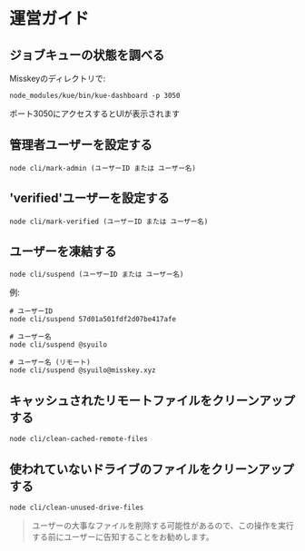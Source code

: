 # 運営ガイド

## ジョブキューの状態を調べる
Misskeyのディレクトリで:
``` shell
node_modules/kue/bin/kue-dashboard -p 3050
```
ポート3050にアクセスするとUIが表示されます

## 管理者ユーザーを設定する
``` shell
node cli/mark-admin (ユーザーID または ユーザー名)
```

## 'verified'ユーザーを設定する
``` shell
node cli/mark-verified (ユーザーID または ユーザー名)
```

## ユーザーを凍結する
``` shell
node cli/suspend (ユーザーID または ユーザー名)
```
例:
``` shell
# ユーザーID
node cli/suspend 57d01a501fdf2d07be417afe

# ユーザー名
node cli/suspend @syuilo

# ユーザー名 (リモート)
node cli/suspend @syuilo@misskey.xyz
```

## キャッシュされたリモートファイルをクリーンアップする
``` shell
node cli/clean-cached-remote-files
```

## 使われていないドライブのファイルをクリーンアップする
``` shell
node cli/clean-unused-drive-files
```
> ユーザーの大事なファイルを削除する可能性があるので、この操作を実行する前にユーザーに告知することをお勧めします。
